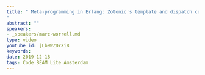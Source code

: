 ```yaml
---
title: " Meta-programming in Erlang: Zotonic's template and dispatch compilers
"
abstract: ""
speakers:
- _speakers/marc-worrell.md
type: video
youtube_id: jLb9WZDYXi8
keywords: 
date: 2019-12-18
tags: Code BEAM Lite Amsterdam
---
```

